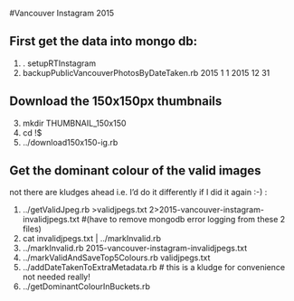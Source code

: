 #Vancouver Instagram 2015

## First get the data into mongo db:

1. . setupRTInstagram
2. backupPublicVancouverPhotosByDateTaken.rb 2015 1 1 2015 12 31

## Download the 150x150px thumbnails
3. mkdir THUMBNAIL_150x150
4. cd !$
5. ../download150x150-ig.rb

## Get the dominant colour of the valid images
not there are kludges ahead i.e. I’d do it differently if I did it again :-) :

1. ../getValidJpeg.rb >validjpegs.txt 2>2015-vancouver-instagram-invalidjpegs.txt #(have to remove mongodb error logging from these 2 files)
2. cat invalidjpegs.txt | ../markInvalid.rb
3. ../markInvalid.rb 2015-vancouver-instagram-invalidjpegs.txt
4. ../markValidAndSaveTop5Colours.rb validjpegs.txt
5. ../addDateTakenToExtraMetadata.rb # this is a kludge for convenience not needed really!
6. ../getDominantColourInBuckets.rb

